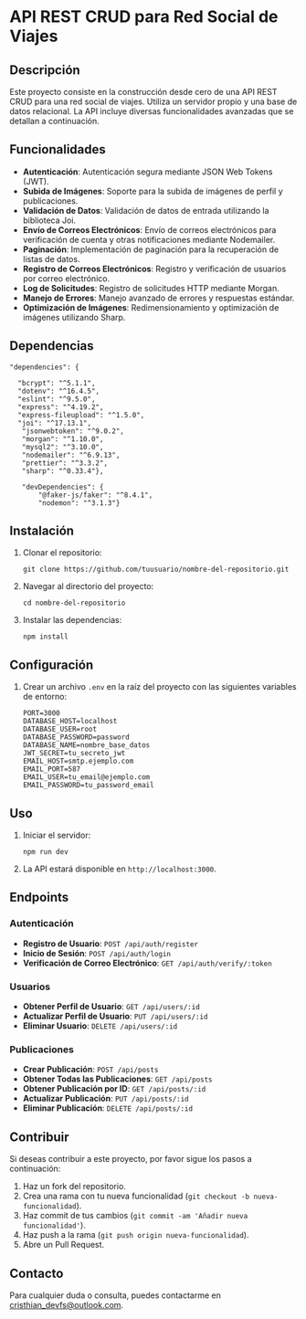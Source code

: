 # API REST CRUD para Red Social de Viajes

## Descripción

Este proyecto consiste en la construcción desde cero de una API REST CRUD para una red social de viajes. Utiliza un servidor propio y una base de datos relacional. La API incluye diversas funcionalidades avanzadas que se detallan a continuación.

## Funcionalidades

- **Autenticación**: Autenticación segura mediante JSON Web Tokens (JWT).
- **Subida de Imágenes**: Soporte para la subida de imágenes de perfil y publicaciones.
- **Validación de Datos**: Validación de datos de entrada utilizando la biblioteca Joi.
- **Envío de Correos Electrónicos**: Envío de correos electrónicos para verificación de cuenta y otras notificaciones mediante Nodemailer.
- **Paginación**: Implementación de paginación para la recuperación de listas de datos.
- **Registro de Correos Electrónicos**: Registro y verificación de usuarios por correo electrónico.
- **Log de Solicitudes**: Registro de solicitudes HTTP mediante Morgan.
- **Manejo de Errores**: Manejo avanzado de errores y respuestas estándar.
- **Optimización de Imágenes**: Redimensionamiento y optimización de imágenes utilizando Sharp.

## Dependencias

    "dependencies": {

      "bcrypt": "^5.1.1",
      "dotenv": "^16.4.5",
      "eslint": "^9.5.0",
      "express": "^4.19.2",
      "express-fileupload": "^1.5.0",
      "joi": "^17.13.1",
       "jsonwebtoken": "^9.0.2",
       "morgan": "^1.10.0",
       "mysql2": "^3.10.0",
       "nodemailer": "^6.9.13",
       "prettier": "^3.3.2",
       "sharp": "^0.33.4"},

       "devDependencies": {
           "@faker-js/faker": "^8.4.1",
           "nodemon": "^3.1.3"}

## Instalación

1.  Clonar el repositorio:

        git clone https://github.com/tuusuario/nombre-del-repositorio.git

2.  Navegar al directorio del proyecto:

        cd nombre-del-repositorio

3.  Instalar las dependencias:

        npm install

## Configuración

1.  Crear un archivo `.env` en la raíz del proyecto con las siguientes variables de entorno:

        PORT=3000
        DATABASE_HOST=localhost
        DATABASE_USER=root
        DATABASE_PASSWORD=password
        DATABASE_NAME=nombre_base_datos
        JWT_SECRET=tu_secreto_jwt
        EMAIL_HOST=smtp.ejemplo.com
        EMAIL_PORT=587
        EMAIL_USER=tu_email@ejemplo.com
        EMAIL_PASSWORD=tu_password_email

## Uso

1.  Iniciar el servidor:

        npm run dev

2.  La API estará disponible en `http://localhost:3000`.

## Endpoints

### Autenticación

- **Registro de Usuario**: `POST /api/auth/register`
- **Inicio de Sesión**: `POST /api/auth/login`
- **Verificación de Correo Electrónico**: `GET /api/auth/verify/:token`

### Usuarios

- **Obtener Perfil de Usuario**: `GET /api/users/:id`
- **Actualizar Perfil de Usuario**: `PUT /api/users/:id`
- **Eliminar Usuario**: `DELETE /api/users/:id`

### Publicaciones

- **Crear Publicación**: `POST /api/posts`
- **Obtener Todas las Publicaciones**: `GET /api/posts`
- **Obtener Publicación por ID**: `GET /api/posts/:id`
- **Actualizar Publicación**: `PUT /api/posts/:id`
- **Eliminar Publicación**: `DELETE /api/posts/:id`

## Contribuir

Si deseas contribuir a este proyecto, por favor sigue los pasos a continuación:

1. Haz un fork del repositorio.
2. Crea una rama con tu nueva funcionalidad (`git checkout -b nueva-funcionalidad`).
3. Haz commit de tus cambios (`git commit -am 'Añadir nueva funcionalidad'`).
4. Haz push a la rama (`git push origin nueva-funcionalidad`).
5. Abre un Pull Request.

## Contacto

Para cualquier duda o consulta, puedes contactarme en cristhian_devfs@outlook.com.
